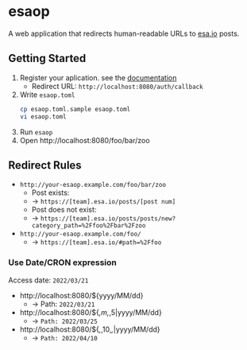 # esaop

A web application that redirects human-readable URLs to [esa.io](https://esa.io/) posts.

## Getting Started

1. Register your aplication. see the [documentation](https://docs.esa.io/posts/102#%E3%82%A2%E3%83%97%E3%83%AA%E3%82%B1%E3%83%BC%E3%82%B7%E3%83%A7%E3%83%B3%E3%81%AE%E7%99%BB%E9%8C%B2)
    * Redirect URL: `http://localhost:8080/auth/callback`
3. Write `esaop.toml`
    ```sh
    cp esaop.toml.sample esaop.toml
    vi esaop.toml
    ```
3. Run `esaop`
4. Open http://localhost:8080/foo/bar/zoo

## Redirect Rules

* `http://your-esaop.example.com/foo/bar/zoo`
    * Post exists:
    * -> `https://[team].esa.io/posts/[post num]`
    * Post does not exist:
    * -> `https://[team].esa.io/posts/posts/new?category_path=%2Ffoo%2Fbar%2Fzoo`
* `http://your-esaop.example.com/foo/`
    * -> `https://[team].esa.io/#path=%2Ffoo`

### Use Date/CRON expression

Access date: `2022/03/21`

* http://localhost:8080/${yyyy/MM/dd}
  * -> Path: `2022/03/21`
* http://localhost:8080/${*,*m*,*,5|yyyy/MM/dd}
  * -> `Path: 2022/03/25`
* http://localhost:8080/${*,*,10,*,*|yyyy/MM/dd}
  * -> `Path: 2022/04/10`
